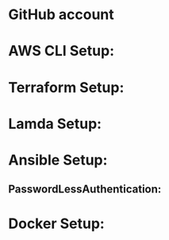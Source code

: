# GitHub account

# AWS CLI Setup:

# Terraform Setup:

# Lamda Setup:


# Ansible Setup:

  ## PasswordLessAuthentication:

# Docker Setup:

#
